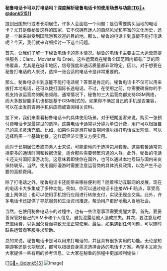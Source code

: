 **秘鲁电话卡可以打电话吗？深度解析秘鲁电话卡的使用场景与功能[[TG💪+ @donk5151](https://t.me/s/donk5151)]**

提到出国旅行或者长期居住，许多人会面临一个问题：是否需要购买当地的电话卡？尤其是像秘鲁这样的国家，它不仅拥有迷人的自然风光和丰富的文化历史，还是一个越来越受到国际游客欢迎的目的地。那么，秘鲁的电话卡到底能不能打电话呢？今天，我们就来详细探讨一下这个问题。

首先，让我们了解一下秘鲁电话卡的基本情况。秘鲁的电话卡主要由三大运营商提供服务：Claro、Movistar 和 Entel。这些运营商在秘鲁全国范围内都有广泛的网络覆盖，尤其是在城市地区，信号强度和通话质量都非常稳定。因此，对于想要在秘鲁打电话的人来说，选择一张合适的电话卡是非常重要的。

那么，秘鲁电话卡到底能不能打电话呢？答案是肯定的。秘鲁电话卡不仅可以用来拨打本地电话，还可以拨打国际长途电话。不过，在使用之前，你需要确保你的手机支持该运营商的网络频段。通常情况下，秘鲁的三大运营商都支持GSM网络，而大多数智能手机也都是基于GSM制式的。如果你不确定自己的手机是否兼容，可以在出发前咨询手机供应商或查阅相关资料。

接下来，我们来看看秘鲁电话卡的具体使用场景。对于短期游客来说，购买一张预付费电话卡是最常见的选择。这类电话卡通常以分钟为单位计费，用户可以根据自己的需求灵活充值。比如，如果你只是想在秘鲁期间偶尔拨打电话或发短信，可以选择购买一个基础套餐，这样既经济实惠又方便实用。

而对于长期居住者或商务人士来说，可能更倾向于选择包月套餐。这类套餐通常包括更多的通话时间和数据流量，适合那些需要频繁沟通的人群。此外，秘鲁的电话卡还支持国际漫游功能，这意味着即使你在国外，也可以通过本地号码与国内亲友保持联系。当然，使用国际漫游时需要注意运营商的具体资费政策，以免产生不必要的高额费用。

除了打电话之外，秘鲁电话卡还能带来哪些便利呢？随着移动互联网的发展，现在的电话卡大多集成了多种功能。例如，你可以通过电话卡连接Wi-Fi热点，享受高速上网体验；也可以使用手机银行应用进行转账支付，实现无现金交易。此外，许多电话卡还提供了导航服务和生活资讯推送，帮助用户更好地融入当地社会。

当然，在使用秘鲁电话卡的过程中，也有一些注意事项需要提醒大家。首先，要妥善保管好自己的SIM卡和个人信息，避免泄露给他人造成损失。其次，要注意及时充值续费，以免因欠费而导致无法正常使用。最后，如果遇到任何问题，可以随时联系运营商客服寻求帮助。

总的来说，秘鲁电话卡是可以用来打电话的，并且具有很多实用的功能。无论是短期游客还是长期居民，都可以根据自身需求选择合适的电话卡方案。希望本文能为大家提供一些有用的参考信息，让大家在秘鲁的旅程中更加顺利愉快！

[[TG💪+ @donk5151](https://t.me/s/donk5151) ![Image](https://i.postimg.cc/rwNCRYN7/Snipaste-2025-04-30-17-27-05.png)]